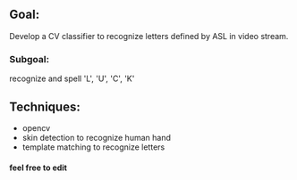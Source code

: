 ## Goal:

Develop a CV classifier to recognize letters defined by ASL in video stream.

### Subgoal: 

recognize and spell 'L', 'U', 'C', 'K' 


## Techniques:

- opencv
- skin detection to recognize human hand
- template matching to recognize letters

#### feel free to edit ######
